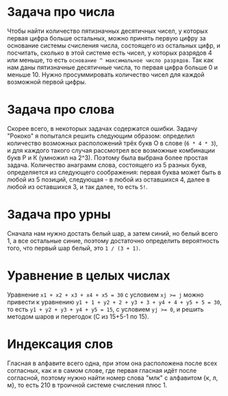 # Задача про числа
Чтобы найти количество пятизначных десятичных чисел, у которых первая цифра больше остальных, можно принять первую цифру за основание системы счисления числа, состоящего из остальных цифр, и посчитать, сколько в этой системе есть чисел, у которых разрядов 4 или меньше, то есть `основание ^ максимальное число разрядов`. Так как нам даны пятизначные десятичные числа, то первая цифра больше 0 и меньше 10. Нужно просуммировать количество чисел для каждой возможной первой цифры.

# Задача про слова
Скорее всего, в некоторых задачах содержатся ошибки. Задачу "Рококо" я попытался решить следующим образом: определил количество возможных расположений трёх букв О в слове (`6 * 4 * 3`), и для каждого такого случая рассмотрел все возможные комбинации букв Р и К (умножил на 2^3). Поэтому была выбрана более простая задача. Количество анаграмм слова, состоящего из 5 разных букв, определяется из следующего соображения: первая буква может быть в любой из 5 позиций, следующая - в любой из оставшихся 4, далее в любой из оставшихся 3, и так далее, то есть `5!`.

# Задача про урны
Сначала нам нужно достать белый шар, а затем синий, но белый всего 1, а все остальные синие, поэтому достаточно определить вероятность того, что первый шар белый, это `1 / (3 + 1)`.

# Уравнение в целых числах
Уравнение `x1 + x2 + x3 + x4 + x5 = 30` с условием `xj >= j` можно привести к уравнению `y1 + 1 + y2 + 2 + y3 + 3 + y4 + 4 + y5 + 5 = 30`, то есть `y1 + y2 + y3 + y4 + y5 = 15`, с условием `yj >= 0`, и решить методом шаров и перегодок (C из 15+5-1 по 15).

# Индексация слов
Гласная в алфавите всего одна, при этом она расположена после всех согласных, как и в самом слове, где первая гласная идёт после согласной, поэтому нужно найти номер слова "млк" с алфавитом {к, л, м}, то есть 210 в троичной системе счисления плюс 1.